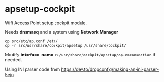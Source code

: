# apsetup-cockpit
Wifi Access Point setup cockpit module.

Needs **dnsmasq** and a system using **Network Manager**

```console
cp src/etc/ap.conf /etc/
cp -r src/usr/share/cockpit/apsetup /usr/share/cockpit/
```

Modify **interface-name** in `/usr/share/cockpit/apsetup/ap.nmconnection` if needed.

Using INI parser code from https://dev.to/dropconfig/making-an-ini-parser-5ejn
